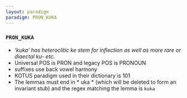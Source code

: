 ```yaml
---
layout: paradigm
paradigm: PRON_KUKA
---
```

### ` PRON_KUKA `

* _‘kuka’ has heteroclitic ke stem for inflection as well as more rare or diaectal ku- etc._
* Universal POS is PRON and legacy POS is PRONOUN
* suffixes use back vowel harmony
* KOTUS paradigm used in their dictionary is 101
* The lemmas must end in * uka * (which will be deleted to form an invariant stub) and the regex matching the lemma is ` kuka `
